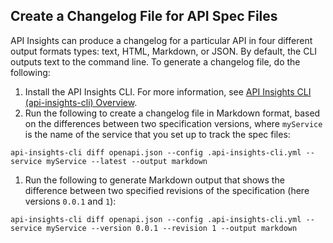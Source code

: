 ## Create a Changelog File for API Spec Files 

API Insights can produce a changelog for a particular API in four different output formats types: text, HTML, Markdown, or JSON. By default, the CLI outputs text to the command line. To generate a changelog file, do the following:

1. Install the API Insights CLI. For more information, see [API Insights CLI (api-insights-cli) Overview](../references/clidocs/api-insights-cli.md).
1. Run the following to create a changelog file in Markdown format, based on the differences between two specification versions, where `myService` is the name of the service that you set up to track the spec files:

```shell
api-insights-cli diff openapi.json --config .api-insights-cli.yml --service myService --latest --output markdown
```

1. Run the following to generate Markdown output that shows the difference between two specified revisions of the specification (here versions `0.0.1` and `1`):

```shell
api-insights-cli diff openapi.json --config .api-insights-cli.yml --service myService --version 0.0.1 --revision 1 --output markdown
```
